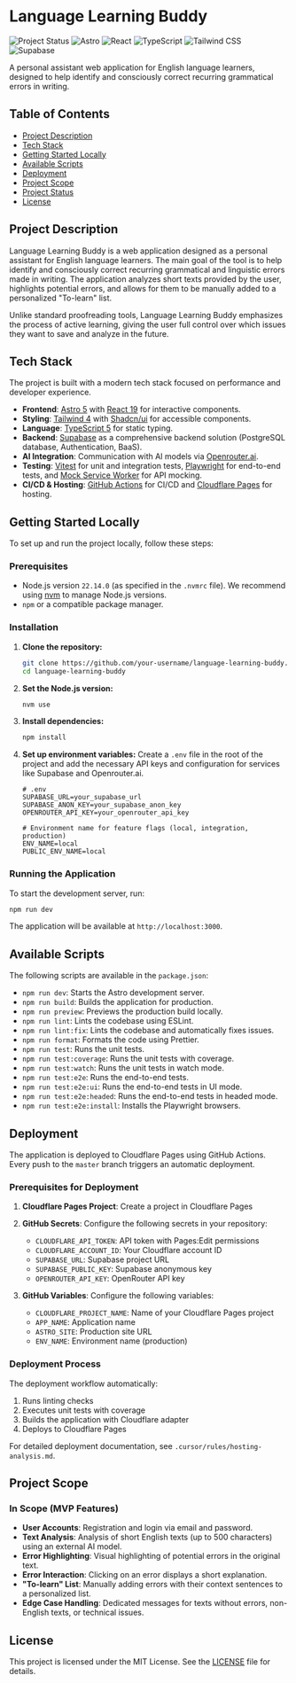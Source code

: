 # Language Learning Buddy

![Project Status](https://img.shields.io/badge/status-v1.0.0-brightgreen)
![Astro](https://img.shields.io/badge/Astro-5.0-orange)
![React](https://img.shields.io/badge/React-19-blue)
![TypeScript](https://img.shields.io/badge/TypeScript-5.0-blue)
![Tailwind CSS](https://img.shields.io/badge/Tailwind_CSS-4.0-38B2AC)
![Supabase](https://img.shields.io/badge/Supabase-green)

A personal assistant web application for English language learners, designed to help identify and consciously correct recurring grammatical errors in writing.

## Table of Contents

- [Project Description](#project-description)
- [Tech Stack](#tech-stack)
- [Getting Started Locally](#getting-started-locally)
- [Available Scripts](#available-scripts)
- [Deployment](#deployment)
- [Project Scope](#project-scope)
- [Project Status](#project-status)
- [License](#license)

## Project Description

Language Learning Buddy is a web application designed as a personal assistant for English language learners. The main goal of the tool is to help identify and consciously correct recurring grammatical and linguistic errors made in writing. The application analyzes short texts provided by the user, highlights potential errors, and allows for them to be manually added to a personalized "To-learn" list.

Unlike standard proofreading tools, Language Learning Buddy emphasizes the process of active learning, giving the user full control over which issues they want to save and analyze in the future.

## Tech Stack

The project is built with a modern tech stack focused on performance and developer experience.

- **Frontend**: [Astro 5](https://astro.build/) with [React 19](https://react.dev/) for interactive components.
- **Styling**: [Tailwind 4](https://tailwindcss.com/) with [Shadcn/ui](https://ui.shadcn.com/) for accessible components.
- **Language**: [TypeScript 5](https://www.typescriptlang.org/) for static typing.
- **Backend**: [Supabase](https://supabase.io/) as a comprehensive backend solution (PostgreSQL database, Authentication, BaaS).
- **AI Integration**: Communication with AI models via [Openrouter.ai](https://openrouter.ai/).
- **Testing**: [Vitest](https://vitest.dev/) for unit and integration tests, [Playwright](https://playwright.dev/) for end-to-end tests, and [Mock Service Worker](https://mswjs.io/) for API mocking.
- **CI/CD & Hosting**: [GitHub Actions](https://github.com/features/actions) for CI/CD and [Cloudflare Pages](https://pages.cloudflare.com/) for hosting.

## Getting Started Locally

To set up and run the project locally, follow these steps:

### Prerequisites

- Node.js version `22.14.0` (as specified in the `.nvmrc` file). We recommend using [nvm](https://github.com/nvm-sh/nvm) to manage Node.js versions.
- `npm` or a compatible package manager.

### Installation

1.  **Clone the repository:**

    ```sh
    git clone https://github.com/your-username/language-learning-buddy.git
    cd language-learning-buddy
    ```

2.  **Set the Node.js version:**

    ```sh
    nvm use
    ```

3.  **Install dependencies:**

    ```sh
    npm install
    ```

4.  **Set up environment variables:**
    Create a `.env` file in the root of the project and add the necessary API keys and configuration for services like Supabase and Openrouter.ai.

    ```env
    # .env
    SUPABASE_URL=your_supabase_url
    SUPABASE_ANON_KEY=your_supabase_anon_key
    OPENROUTER_API_KEY=your_openrouter_api_key

    # Environment name for feature flags (local, integration, production)
    ENV_NAME=local
    PUBLIC_ENV_NAME=local
    ```

### Running the Application

To start the development server, run:

```sh
npm run dev
```

The application will be available at `http://localhost:3000`.

## Available Scripts

The following scripts are available in the `package.json`:

- `npm run dev`: Starts the Astro development server.
- `npm run build`: Builds the application for production.
- `npm run preview`: Previews the production build locally.
- `npm run lint`: Lints the codebase using ESLint.
- `npm run lint:fix`: Lints the codebase and automatically fixes issues.
- `npm run format`: Formats the code using Prettier.
- `npm run test`: Runs the unit tests.
- `npm run test:coverage`: Runs the unit tests with coverage.
- `npm run test:watch`: Runs the unit tests in watch mode.
- `npm run test:e2e`: Runs the end-to-end tests.
- `npm run test:e2e:ui`: Runs the end-to-end tests in UI mode.
- `npm run test:e2e:headed`: Runs the end-to-end tests in headed mode.
- `npm run test:e2e:install`: Installs the Playwright browsers.

## Deployment

The application is deployed to Cloudflare Pages using GitHub Actions. Every push to the `master` branch triggers an automatic deployment.

### Prerequisites for Deployment

1. **Cloudflare Pages Project**: Create a project in Cloudflare Pages
2. **GitHub Secrets**: Configure the following secrets in your repository:
   - `CLOUDFLARE_API_TOKEN`: API token with Pages:Edit permissions
   - `CLOUDFLARE_ACCOUNT_ID`: Your Cloudflare account ID
   - `SUPABASE_URL`: Supabase project URL
   - `SUPABASE_PUBLIC_KEY`: Supabase anonymous key
   - `OPENROUTER_API_KEY`: OpenRouter API key

3. **GitHub Variables**: Configure the following variables:
   - `CLOUDFLARE_PROJECT_NAME`: Name of your Cloudflare Pages project
   - `APP_NAME`: Application name
   - `ASTRO_SITE`: Production site URL
   - `ENV_NAME`: Environment name (production)

### Deployment Process

The deployment workflow automatically:

1. Runs linting checks
2. Executes unit tests with coverage
3. Builds the application with Cloudflare adapter
4. Deploys to Cloudflare Pages

For detailed deployment documentation, see `.cursor/rules/hosting-analysis.md`.

## Project Scope

### In Scope (MVP Features)

- **User Accounts**: Registration and login via email and password.
- **Text Analysis**: Analysis of short English texts (up to 500 characters) using an external AI model.
- **Error Highlighting**: Visual highlighting of potential errors in the original text.
- **Error Interaction**: Clicking on an error displays a short explanation.
- **"To-learn" List**: Manually adding errors with their context sentences to a personalized list.
- **Edge Case Handling**: Dedicated messages for texts without errors, non-English texts, or technical issues.

## License

This project is licensed under the MIT License. See the [LICENSE](LICENSE) file for details.
